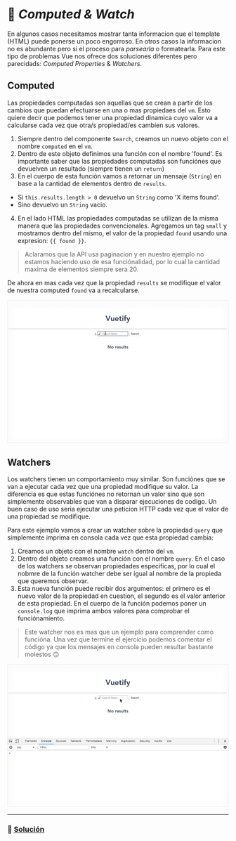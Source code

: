 # 👀 *Computed & Watch*

En algunos casos necesitamos mostrar tanta informacion que el template (HTML) puede ponerse un poco engorroso. En otros casos la informacion no es abundante pero si el proceso para *parsearla* o formatearla. Para este tipo de problemas Vue nos ofrece dos soluciones diferentes pero parecidads: *Computed Properties* & *Watchers*.

## Computed

Las propiedades computadas son aquellas que se crean a partir de los cambios que puedan efectuarse en una o mas propiedaes del `vm`. Esto quiere decir que podemos tener una propiedad dinamica cuyo valor va a calcularse cada vez que otra/s propiedad/es cambien sus valores.

1. Siempre dentro del componente `Search`, creamos un nuevo objeto con el nombre `computed` en el `vm`.
2. Dentro de este objeto definimos una función con el nombre 'found'. Es importante saber que las propiedades computadas son funciónes que devuelven un resultado (siempre tienen un `return`)
3. En el cuerpo de esta función vamos a retornar un mensaje (`String`) en base a la cantidad de elementos dentro de `results`.
  * Si `this.results.length > 0` devuelvo un `String` como 'X items found'.
  * Sino devuelvo un `String` vacio.
4. En el lado HTML las propiedades computadas se utilizan de la misma manera que las propiedades convencionales. Agregamos un tag `small` y mostramos dentro del mismo, el valor de la propiedad `found` usando una expresion: `{{ found }}`.

> Aclaramos que la API usa paginacion y en nuestro ejemplo no estamos haciendo uso de esa funciónalidad, por lo cual la cantidad maxima de elementos siempre sera 20.

De ahora en mas cada vez que la propiedad `results` se modifique el valor de nuestra computed `found` va a recalcularse.

![12](../img/12.gif)

## Watchers

Los watchers tienen un comportamiento muy similar. Son funciónes que se van a ejecutar cada vez que una propiedad modifique su valor. La diferencia es que estas funciónes no retornan un valor sino que son simplemente observables que van a disparar ejecuciones de codigo. Un buen caso de uso seria ejecutar una peticion HTTP cada vez que el valor de una propiedad se modifique.

Para este ejemplo vamos a crear un watcher sobre la propiedad `query` que simplemente imprima en consola cada vez que esta propiedad cambia:

1. Creamos un objeto con el nombre `watch` dentro del `vm`.
2. Dentro del objeto creamos una función con el nombre `query`. En el caso de los watchers se observan propiedades especificas, por lo cual el nobmre de la función watcher debe ser igual al nombre de la propieda que queremos observar.
3. Esta nueva función puede recibir dos argumentos: el primero es el nuevo valor de la propiedad en cuestion, el segundo es el valor anterior de esta propiedad. En el cuerpo de la función podemos poner un `console.log` que imprima ambos valores para comprobar el funciónamiento.

> Este watcher nos es mas que un ejemplo para comprender como funcióna. Una vez que termine el ejercicio podemos comentar el código ya que los mensajes en consola pueden resultar bastante molestos 🙃

![12b](../img/12b.gif)

___
### 📝 [Solución](https://github.com/ianaya89/workshop-vuejs/blob/master/hints/12.md)
